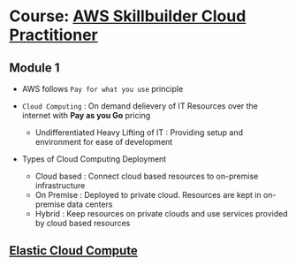 # Course: [AWS Skillbuilder Cloud Practitioner](https://explore.skillbuilder.aws/learn/course/134/play/62437/aws-cloud-practitioner-essentials)

## Module 1

- AWS follows `Pay for what you use` principle
- `Cloud Computing` : On demand delievery of IT Resources over the internet with **Pay as you Go** pricing
  - Undifferentiated Heavy Lifting of IT : Providing setup and environment for ease of development

- Types of Cloud Computing Deployment
  - Cloud based : Connect cloud based resources to on-premise infrastructure
  - On Premise : Deployed to private cloud. Resources are kept in on-premise data centers 
  - Hybrid : Keep resources on private clouds and use services provided by cloud based resources

## [Elastic Cloud Compute](./EC2.md)
